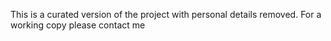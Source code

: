 This is a curated version of the project with personal details removed. For a working copy please contact me